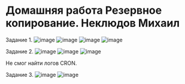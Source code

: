 # Домашняя работа Резервное копирование. Неклюдов Михаил

Задание 1.
![image](https://github.com/MikhailNeklyudov/09-02-hw/assets/130427747/52d7c4b3-5e78-4c8a-afec-653957dc34b6)
![image](https://github.com/MikhailNeklyudov/09-02-hw/assets/130427747/58a3f8f4-b851-4625-bd53-08126aac2a87)
![image](https://github.com/MikhailNeklyudov/09-02-hw/assets/130427747/60ec39b6-cde8-45e1-bfbb-1d3482e1f503)
![image](https://github.com/MikhailNeklyudov/09-02-hw/assets/130427747/1e41b7f0-9996-4b22-84c2-f949364c8f0e)



Задание 2.
![image](https://github.com/MikhailNeklyudov/09-02-hw/assets/130427747/c7582580-3f93-4e07-a30e-61eb2ac4bf01)
![image](https://github.com/MikhailNeklyudov/09-02-hw/assets/130427747/91edb9fe-e66b-48c2-a40c-3e69ec5d77ce)
![image](https://github.com/MikhailNeklyudov/09-02-hw/assets/130427747/a90ed8ab-22d8-43e5-ad70-a3913f3fb651)

Не смог найти логов CRON.


Задание 3.
![image](https://github.com/MikhailNeklyudov/09-02-hw/assets/130427747/3bee01b3-9051-4f2a-98c6-206f3df398c8)
![image](https://github.com/MikhailNeklyudov/09-02-hw/assets/130427747/3cebb8b2-707f-499f-8cbf-1cd0cf855f49)

